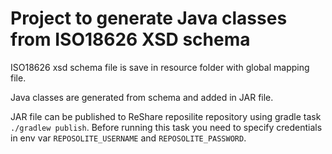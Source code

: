 # Project to generate Java classes from ISO18626 XSD schema

ISO18626 xsd schema file is save in resource folder with global mapping file.

Java classes are generated from schema and added in JAR file.

JAR file can be published to ReShare reposilite repository using gradle task 
`./gradlew publish`. Before running this task you need to specify credentials in env var `REPOSOLITE_USERNAME` and `REPOSOLITE_PASSWORD`. 

